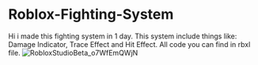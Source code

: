 # Roblox-Fighting-System
Hi i made this fighting system in 1 day. This system include things like: Damage Indicator, Trace Effect and Hit Effect. All code you can find in rbxl file.
![RobloxStudioBeta_o7WfEmQWjN](https://user-images.githubusercontent.com/98771837/172646639-f12831bd-ad07-4388-b424-fdaa18fc7839.png)
